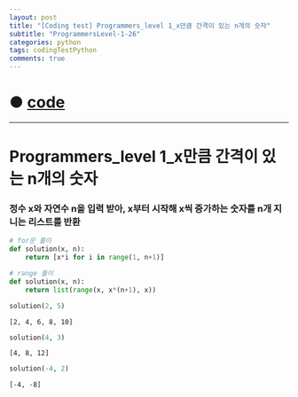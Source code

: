 ```yaml
---
layout: post
title: "[Coding test] Programmers_level 1_x만큼 간격이 있는 n개의 숫자"
subtitle: "ProgrammersLevel-1-26"
categories: python
tags: codingTestPython
comments: true
---
```


# ● [code](https://github.com/JeongJaeyoung0/coding_test/blob/a5275f449a37039c997a2cd2c51ad43b2d7d2cc9/210711_Programmers_level%201_x%EB%A7%8C%ED%81%BC%20%EA%B0%84%EA%B2%A9%EC%9D%B4%20%EC%9E%88%EB%8A%94%20n%EA%B0%9C%EC%9D%98%20%EC%88%AB%EC%9E%90.ipynb)

***

# Programmers_level 1_x만큼 간격이 있는 n개의 숫자

### 정수 x와 자연수 n을 입력 받아, x부터 시작해 x씩 증가하는 숫자를 n개 지니는 리스트를 반환


```python
# for문 풀이
def solution(x, n):
    return [x*i for i in range(1, n+1)]
```


```python
# range 풀이
def solution(x, n):
    return list(range(x, x*(n+1), x))
```


```python
solution(2, 5)
```




    [2, 4, 6, 8, 10]




```python
solution(4, 3)
```




    [4, 8, 12]




```python
solution(-4, 2)
```




    [-4, -8]